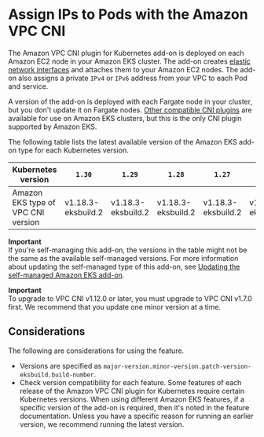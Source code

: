 # Assign IPs to Pods with the Amazon VPC CNI<a name="managing-vpc-cni"></a>

The Amazon VPC CNI plugin for Kubernetes add\-on is deployed on each Amazon EC2 node in your Amazon EKS cluster\. The add\-on creates [elastic network interfaces](https://docs.aws.amazon.com/AWSEC2/latest/UserGuide/using-eni.html) and attaches them to your Amazon EC2 nodes\. The add\-on also assigns a private `IPv4` or `IPv6` address from your VPC to each Pod and service\.

A version of the add\-on is deployed with each Fargate node in your cluster, but you don't update it on Fargate nodes\. [Other compatible CNI plugins](alternate-cni-plugins.md) are available for use on Amazon EKS clusters, but this is the only CNI plugin supported by Amazon EKS\.

The following table lists the latest available version of the Amazon EKS add\-on type for each Kubernetes version\.<a name="vpc-cni-latest-available-version"></a>


| Kubernetes version | `1.30` | `1.29` | `1.28` | `1.27` | `1.26` | `1.25` | `1.24` | `1.23` | 
| --- | --- | --- | --- | --- | --- | --- | --- | --- | 
| Amazon EKS type of VPC CNI version | v1\.18\.3\-eksbuild\.2 | v1\.18\.3\-eksbuild\.2 | v1\.18\.3\-eksbuild\.2 | v1\.18\.3\-eksbuild\.2 | v1\.18\.3\-eksbuild\.2 | v1\.18\.3\-eksbuild\.2 | v1\.18\.3\-eksbuild\.2 | v1\.18\.3\-eksbuild\.2 | 

**Important**  
If you're self\-managing this add\-on, the versions in the table might not be the same as the available self\-managed versions\. For more information about updating the self\-managed type of this add\-on, see [Updating the self\-managed Amazon EKS add\-on](vpc-add-on-self-managed-update.md)\.

**Important**  
To upgrade to VPC CNI v1\.12\.0 or later, you must upgrade to VPC CNI v1\.7\.0 first\. We recommend that you update one minor version at a time\.

## Considerations<a name="manage-vpc-cni-add-on-on-considerations"></a>

 The following are considerations for using the feature\.
+ Versions are specified as `major-version.minor-version.patch-version-eksbuild.build-number`\.
+ Check version compatibility for each feature\. Some features of each release of the Amazon VPC CNI plugin for Kubernetes require certain Kubernetes versions\. When using different Amazon EKS features, if a specific version of the add\-on is required, then it's noted in the feature documentation\. Unless you have a specific reason for running an earlier version, we recommend running the latest version\.